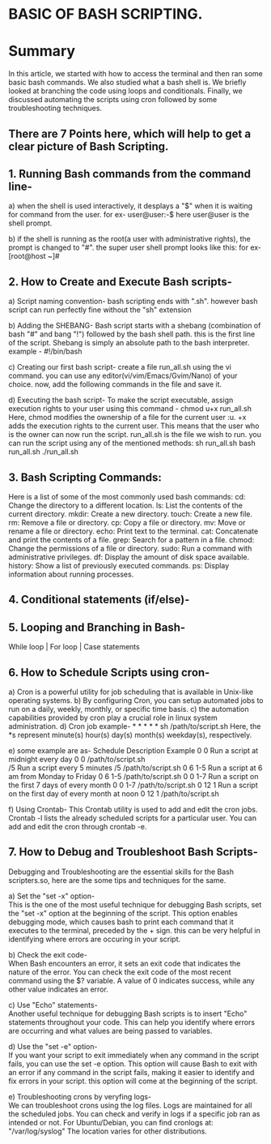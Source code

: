 # BASIC OF BASH SCRIPTING.

# Summary 

In this article, we started with how to access the terminal and then ran some basic bash commands. 
We also studied what a bash shell is. We briefly looked at branching the code using loops and conditionals. 
Finally, we discussed automating the scripts using cron followed by some troubleshooting techniques.

## There are 7 Points here, which will help to get a clear picture of Bash Scripting.

## 1. Running Bash commands from the command line- 
   
   a) when the shell is used interactively, it desplays a "$" when it is waiting for command from the user.
        for ex- user@user:-$ 
          here user@user is the shell prompt.

   b) if the shell is running as the root(a user with administrative rights), the prompt is changed to "#". the super user shell prompt looks like this:
        for ex- [root@host ~]#

## 2. How to Create and Execute Bash scripts- 
   
   a) Script naming convention- 
         bash scripting ends with ".sh". however bash script can run perfectly fine without the "sh" extension

   b) Adding the SHEBANG- 
         Bash script starts with a shebang (combination of bash "#" and bang "!") followed by the bash shell path.
         this is the first line of the script.
         Shebang is simply an absolute path to the bash interpreter.
         example - #!/bin/bash

   c) Creating our first bash script- 
         create a file run_all.sh using the vi command. you can use any editor(vi/vim/Emacs/Gvim/Nano) of your choice.
         now, add the following commands in the file and save it.

   d) Executing the bash script- 
         To make the script executable, assign execution rights to your user using this command - chmod u+x run_all.sh 
           Here,
              chmod modifies the ownership of a file for the current user :u.
              +x adds the execution rights to the current user. This means that the user who is the owner can now run the script.
              run_all.sh is the file we wish to run.
          you can run the script using any of the mentioned methods:
              sh run_all.sh              bash run_all.sh              ./run_all.sh

## 3. Bash Scripting Commands:
   Here is a list of some of the most commonly used bash commands:
         cd: Change the directory to a different location.
         ls: List the contents of the current directory.
         mkdir: Create a new directory.
         touch: Create a new file.
         rm: Remove a file or directory.
         cp: Copy a file or directory.
         mv: Move or rename a file or directory.
         echo: Print text to the terminal.
         cat: Concatenate and print the contents of a file.
         grep: Search for a pattern in a file.
         chmod: Change the permissions of a file or directory.
         sudo: Run a command with administrative privileges.
         df: Display the amount of disk space available.
         history: Show a list of previously executed commands.
         ps: Display information about running processes.

## 4. Conditional statements (if/else)- 
         
   
## 5. Looping and Branching in Bash- 
   
   While loop  | For loop | Case statements
   
## 6. How to Schedule Scripts using cron-

   a) Cron is a powerful utility for job scheduling that is available in Unix-like operating systems.
   b) By configuring Cron, you can setup automated jobs to run on a daily, weekly, monthly, or specific time basis.
   c) the automation capabilities provided by cron play a crucial role in linux system administration.
   d) Cron job example-
         * * * * * sh /path/to/script.sh
         Here, the *s represent minute(s) hour(s) day(s) month(s) weekday(s), respectively.
   
   e) some example are as-
      Schedule	   Description	                                             Example
      0 0	      Run a script at midnight every day	                     0 0 /path/to/script.sh            
      /5	         Run a script every 5 minutes	                           /5 /path/to/script.sh
      0 6 1-5	   Run a script at 6 am from Monday to Friday	            0 6 1-5 /path/to/script.sh
      0 0 1-7	   Run a script on the first 7 days of every month	         0 0 1-7 /path/to/script.sh
      0 12 1	   Run a script on the first day of every month at noon	   0 12 1 /path/to/script.sh                  

   f) Using Crontab-
      This Crontab utility is used to add and edit the cron jobs.
      Crontab -l lists the already scheduled scripts for a particular user.
      You can add and edit the cron through crontab -e. 
   
## 7. How to Debug and Troubleshoot Bash Scripts-
   Debugging and Troubleshooting are the essential skills for the Bash scripters.so, here are the some tips and techniques for the same.
   
   a) Set the "set -x" option-  
      This is the one of the most useful technique for debugging Bash scripts, set the "set -x" option at the beginning of the script.
      This option enables debugging mode, which causes bash to print each command that it executes to the terminal, preceded by the + sign.
      this can be very helpful in identifying where errors are occuring in your script.
   
   b) Check the exit code-  
      When Bash encounters an error, it sets an exit code that indicates the nature of the error.
      You can check the exit code of the most recent command using the $? variable.
      A value of 0 indicates success, while any other value indicates an error.
   
   c) Use "Echo" statements-  
      Another useful technique for debugging Bash scripts is to insert "Echo" statements throughout your code.
      This can help you identify where errors are occurring and what values are being passed to variables.

   d) Use the "set -e" option-  
      If you want your script to exit immediately when any command in the script fails, you can use the set -e option.
      This option will cause Bash to exit with an error if any command in the script fails, making it easier to identify and fix errors in your script.
      this option will come at the beginning of the script.
   
   e) Troubleshooting crons by veryfing logs-  
      We can troubleshoot crons using the log files. Logs are maintained for all the scheduled jobs.
      You can check and verify in logs if a specific job ran as intended or not.
         For Ubuntu/Debian, you can find cronlogs at: "/var/log/syslog"
      The location varies for other distributions.
   
   

     
     

